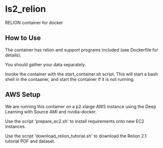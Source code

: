# ls2_relion
RELION container for docker

## How to Use
The container has relion and support programs included (see Dockerfile for details).

You should gather your data separately.

Invoke the container with the start_container.sh script. This will start a bash shell in the contaaner, and start the container if it is not running.

## AWS Setup
We are running this container on a p2.xlarge AWS instance using the Deep Learning with Source AMI and nvidia-docker.

Use the script 'prepare_ec2.sh' to install requirements onto new EC2 instances.

Use the script 'download_relion_tutorial.sh' to download the Relion 2.1 tutorial PDF and dataset.
